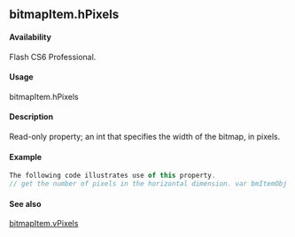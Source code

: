 ## bitmapItem.hPixels

#### Availability

Flash CS6 Professional.

#### Usage

bitmapItem.hPixels

#### Description

Read-only property; an int that specifies the width of the bitmap, in pixels.

#### Example

```javascript
The following code illustrates use of this property.
// get the number of pixels in the horizontal dimension. var bmItemObj = fl.getDocumentDOM().library.items\[0\]; var numHorizontalPixels = bmItemObj.hPixels;

```
#### See also

[bitmapItem.vPixels](#!wielmic/developers-animatesdk-docs/test/BitmapItem_object/bitmapIt14.md)
